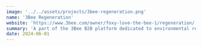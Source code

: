 ```yaml
---
image: '../../assets/projects/3bee-regeneration.png'
name: '3Bee Regeneration'
website: 'https://www.3bee.com/owner/foxy-love-the-bee-1/regeneration/'
summary: 'A part of the 3Bee B2B platform dedicated to environmental regeneration'
date: 2024-06-01
---
```

